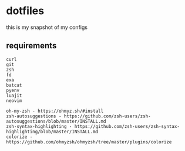 # dotfiles

this is my snapshot of my configs

## requirements

```
curl
git
zsh
fd
exa
batcat
pyenv
luajit
neovim

oh-my-zsh - https://ohmyz.sh/#install
zsh-autosuggestions - https://github.com/zsh-users/zsh-autosuggestions/blob/master/INSTALL.md
zsh-syntax-highlighting - https://github.com/zsh-users/zsh-syntax-highlighting/blob/master/INSTALL.md
colorize - https://github.com/ohmyzsh/ohmyzsh/tree/master/plugins/colorize
```
